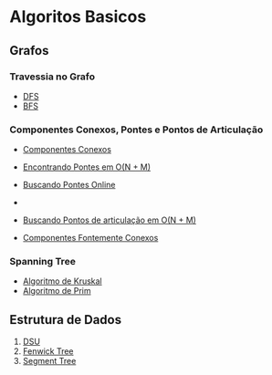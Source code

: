 # Algoritos Basicos

## Grafos

### Travessia no Grafo

- [DFS](./Algoritmos_Basicos/Grafos/Percorrer%20Grafos/DFS.cpp)
- [BFS](./Algoritmos_Basicos/Grafos/Percorrer%20Grafos/BFS.cpp)

### Componentes Conexos, Pontes e Pontos de Articulação

- [Componentes Conexos](./Componentes%20Conexos.md)

- [Encontrando Pontes em O(N + M)](./encontrando.md)

- [Buscando Pontes Online]()
- 
- [Buscando Pontos de articulação em O(N + M)](./buscando.md)

- [Componentes Fontemente Conexos](./Componentes%20Fortemente%20Conexos.md)

### Spanning Tree

- [Algoritmo de Kruskal](./Algoritmos_Basicos/Grafos/Minimum%20Spanning%20Tree/Kruskal.cpp)
- [Algoritmo de Prim](.Algoritmos_Basicos/Grafos/Minimum%20Spanning%20Tree/Prim.cpp)

## Estrutura de Dados

1. [DSU](./DSU.md)
2. [Fenwick Tree](./FenwickTree.md)
3. [Segment Tree](./SegmentTree.md)